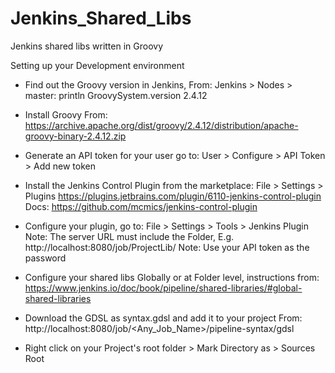 # Jenkins_Shared_Libs
Jenkins shared libs written in Groovy

Setting up your Development environment

- Find out the Groovy version in Jenkins, From:
    Jenkins > Nodes > master: println GroovySystem.version
    2.4.12

- Install Groovy From:
    https://archive.apache.org/dist/groovy/2.4.12/distribution/apache-groovy-binary-2.4.12.zip

- Generate an API token for your user go to: 
    User > Configure > API Token > Add new token 
        
- Install the Jenkins Control Plugin from the marketplace:
    File > Settings > Plugins
    https://plugins.jetbrains.com/plugin/6110-jenkins-control-plugin
    Docs: https://github.com/mcmics/jenkins-control-plugin
    
- Configure your plugin, go to:
    File > Settings > Tools > Jenkins Plugin
    Note: The server URL must include the Folder, E.g.
        http://localhost:8080/job/ProjectLib/
    Note: Use your API token as the password 
       
- Configure your shared libs Globally or at Folder level, instructions from:
    https://www.jenkins.io/doc/book/pipeline/shared-libraries/#global-shared-libraries

- Download the GDSL as syntax.gdsl and add it to your project From:
    http://localhost:8080/job/<Any_Job_Name>/pipeline-syntax/gdsl
   
- Right click on your Project's root folder > Mark Directory as > Sources Root
  
